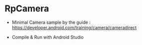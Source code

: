 RpCamera
==========

- Minimal Camera sample by the guide : https://developer.android.com/training/camera/cameradirect

- Compile & Run with Android Studio

